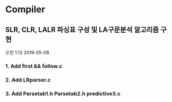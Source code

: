 # Compiler 

<h2> SLR, CLR, LALR 파싱표 구성 및 LA구문분석 알고리즘 구현</h2>



오전 1:12 2019-05-08
<h3>1. Add first && follow.c </h3>

<h3>2. Add LRparser.c</h3>

<h3>3. Add Parsetab1.h   Parsetab2.h    predictive3.c </h3>



